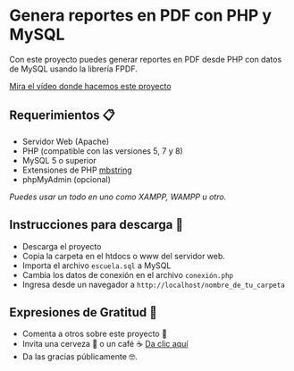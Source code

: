 # Genera reportes en PDF con PHP y MySQL

Con este proyecto puedes generar reportes en PDF desde PHP con datos de MySQL usando la librería FPDF.

[Mira el vídeo donde hacemos este proyecto](https://youtu.be/SlA7IbkwXoU)

## Requerimientos 📋
- Servidor Web (Apache)
- PHP (compatible con las versiones 5, 7 y 8)
- MySQL 5 o superior
- Extensiones de PHP [mbstring](http://php.net/manual/es/mbstring.installation.php)
- phpMyAdmin (opcional)

*Puedes usar un todo en uno como XAMPP, WAMPP u otro.*

## Instrucciones para descarga 🔧
- Descarga el proyecto
- Copia la carpeta en el htdocs o www del servidor web.
- Importa el archivo ```escuela.sql``` a MySQL
- Cambia los datos de conexión en el archivo ```conexión.php```
- Ingresa desde un navegador a ```http://localhost/nombre_de_tu_carpeta```

## Expresiones de Gratitud 🎁

* Comenta a otros sobre este proyecto 📢
* Invita una cerveza 🍺 o un café ☕ [Da clic aquí](https://www.paypal.com/paypalme/markorobles?locale.x=es_XC.) 
* Da las gracias públicamente 🤓.
